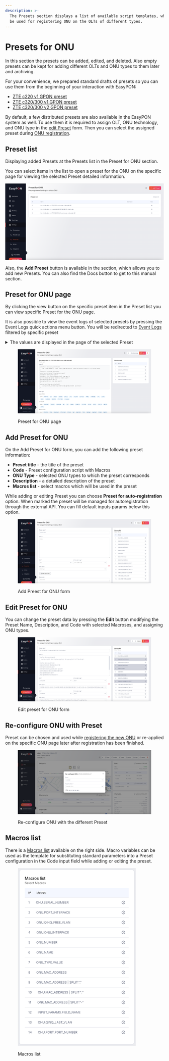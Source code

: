 ```yaml
---
description: >-
  The Presets section displays a list of available script templates, which can
  be used for registering ONU on the OLTs of different types.
---
```


# Presets for ONU

In this section the presets can be added, edited, and deleted. Also empty presets can be kept for adding different OLTs and ONU types to them later and archiving.

For your convenience, we prepared standard drafts of presets so you can use them from the beginning of your interaction with EasyPON:

* [ZTE c220 v1 GPON preset](presets/zte-s220-v1-gpon.md)
* [ZTE c320/300 v1 GPON preset](presets/zte-s320-300-v1-gpon.md)
* [ZTE c320/300 v2 GPON preset](presets/zte-s320-300-v2-gpon.md)

By default, a few distributed presets are also available in the EasyPON system as well. To use them it is required to assign OLT, ONU technology, and ONU type in the [edit Preset](presets.md#edit-preset-for-onu) form. Then you can select the assigned preset during [ONU registration](../onu-workspace/onu-registration.md).

## Preset list

Displaying added Presets at the Presets list in the Preset for ONU section.&#x20;

You can select items in the list to open a preset for the ONU on the specific page for viewing the selected Preset detailed information.

![Preset for ONU section list](<../.gitbook/assets/Screenshot 2024-02-16 at 10.13.00.png>)

Also, the **Add Preset** button is available in the section, which allows you to add new Presets. You can also find the Docs button to get to this manual section.

## Preset for ONU page

By clicking the view button on the specific preset item in the Preset list you can view specific Preset for the ONU page.

It is also possible to view the event logs of selected presets by pressing the Event Logs quick actions menu button. You will be redirected to [Event Logs](../event-log.md) filtered by specific preset

<details>

<summary>The values are displayed in the page of the selected Preset</summary>

**Preset title** - the title of the preset

**ONU Type** - selected ONU types to which the Preset corresponds&#x20;

**Code** - Preset configuration script

**Description** - a detailed description of the Preset

**Macros used** - Macros which are used in the Preset

</details>

<figure><img src="../.gitbook/assets/Screenshot 2024-02-06 at 17.24.39.png" alt=""><figcaption><p>Preset for ONU page</p></figcaption></figure>

## Add Preset for ONU

On the Add Preset for ONU form, you can add the following preset information:&#x20;

* **Preset title** - the title of the preset
* **Code** - Preset configuration script with Macros
* **ONU Type** - selected ONU types to which the preset corresponds&#x20;
* **Description** - a detailed description of the preset
* **Macros list** - select macros which will be used in the preset

While adding or editing Preset you can choose **Preset for auto-registration** option. When marked the preset will be managed for autoregistration through the external API. You can fill default inputs params below this option.

<figure><img src="../.gitbook/assets/Screenshot 2024-02-06 at 17.30.37.png" alt=""><figcaption><p>Add Preest for ONU form</p></figcaption></figure>

## Edit Preset for ONU

You can change the preset data by pressing the **Edit** button modifying the Preset Name, Description, and Code with selected Macroses, and assigning ONU types.

<figure><img src="../.gitbook/assets/Screenshot 2024-02-06 at 17.27.32.png" alt=""><figcaption><p>Edit preset for ONU form</p></figcaption></figure>

## Re-configure ONU with Preset

Preset can be chosen and used while [registering the new ONU](../onu-workspace/onu-registration.md) or re-applied on the specific ONU page later after registration has been finished.

<figure><img src="../.gitbook/assets/Screenshot 2024-02-06 at 17.29.03.png" alt=""><figcaption><p>Re-configure ONU with the different Preset</p></figcaption></figure>

## Macros list

There is a [Macros list](macros.md) available on the right side. Macro variables can be used as the template for substituting standard parameters into a Preset configuration in the Code input field while adding or editing the preset.

<figure><img src="../.gitbook/assets/Screenshot 2024-02-06 at 17.20.11.png" alt="" width="375"><figcaption><p>Macros list</p></figcaption></figure>


